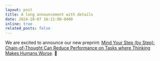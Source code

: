 ```yaml
---
layout: post
title: A long announcement with details
date: 2024-10-07 16:11:00-0400
inline: true
related_posts: false
---
```


We are excited to announce our new preprint: <a href="https://arxiv.org/abs/2410.21333">Mind Your Step (by Step): Chain-of-Thought Can Reduce Performance on Tasks where Thinking Makes Humans Worse</a>. 💭
